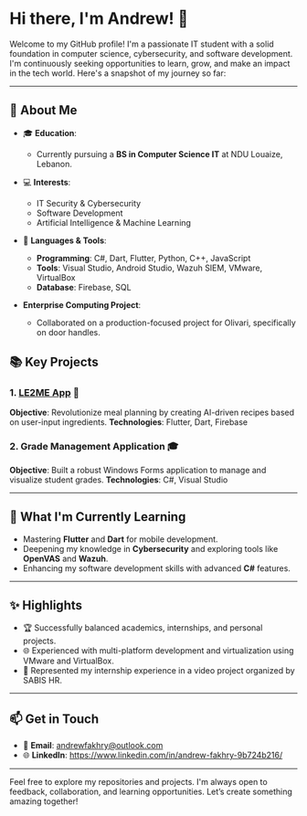 # Hi there, I'm Andrew! 👋

Welcome to my GitHub profile! I'm a passionate IT student with a solid foundation in computer science, cybersecurity, and software development. I'm continuously seeking opportunities to learn, grow, and make an impact in the tech world. Here's a snapshot of my journey so far:

---

## 🚀 About Me

- 🎓 **Education**: 
  - Currently pursuing a **BS in Computer Science IT** at NDU Louaize, Lebanon.
  

- 💻 **Interests**: 
  - IT Security & Cybersecurity
  - Software Development
  - Artificial Intelligence & Machine Learning

- 🌟 **Languages & Tools**:
  - **Programming**: C#, Dart, Flutter, Python, C++, JavaScript
  - **Tools**: Visual Studio, Android Studio, Wazuh SIEM, VMware, VirtualBox
  - **Database**: Firebase, SQL


- **Enterprise Computing Project**:
  - Collaborated on a production-focused project for Olivari, specifically on door handles.


## 📚 Key Projects

### 1. [LE2ME App](https://github.com/andthedrew/LE2ME) 🍳
**Objective**: Revolutionize meal planning by creating AI-driven recipes based on user-input ingredients.
**Technologies**: Flutter, Dart, Firebase

### 2. Grade Management Application 🎓
**Objective**: Built a robust Windows Forms application to manage and visualize student grades.
**Technologies**: C#, Visual Studio


---

## 🌱 What I'm Currently Learning

- Mastering **Flutter** and **Dart** for mobile development.
- Deepening my knowledge in **Cybersecurity** and exploring tools like **OpenVAS** and **Wazuh**.
- Enhancing my software development skills with advanced **C#** features.

---

## ✨ Highlights

- 🏆 Successfully balanced academics, internships, and personal projects.
- 🌐 Experienced with multi-platform development and virtualization using VMware and VirtualBox.
- 🎥 Represented my internship experience in a video project organized by SABIS HR.

---

## 📫 Get in Touch

- 📧 **Email**: andrewfakhry@outlook.com
- 🌐 **LinkedIn**: https://www.linkedin.com/in/andrew-fakhry-9b724b216/


---

Feel free to explore my repositories and projects. I'm always open to feedback, collaboration, and learning opportunities. Let’s create something amazing together!
